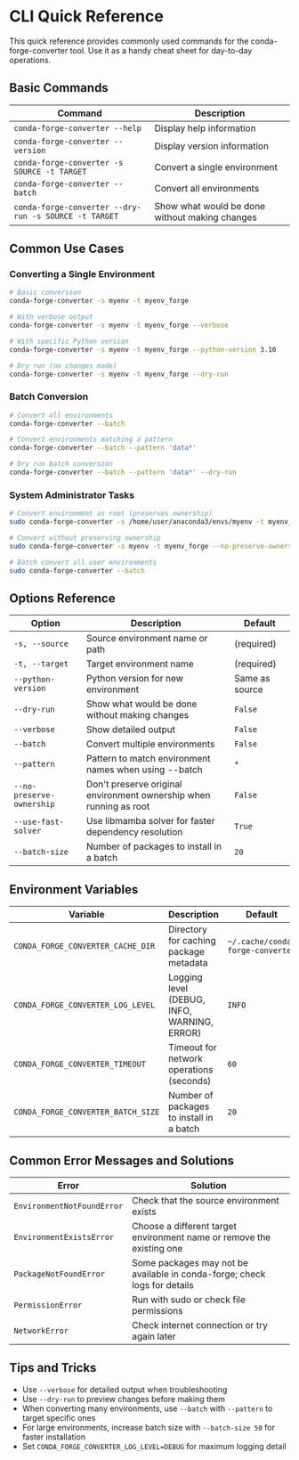 # CLI Quick Reference

This quick reference provides commonly used commands for the conda-forge-converter tool. Use it as a handy cheat sheet for day-to-day operations.

## Basic Commands

| Command | Description |
| ----------------------------------------------------- | ---------------------------------------------- |
| `conda-forge-converter --help` | Display help information |
| `conda-forge-converter --version` | Display version information |
| `conda-forge-converter -s SOURCE -t TARGET` | Convert a single environment |
| `conda-forge-converter --batch` | Convert all environments |
| `conda-forge-converter --dry-run -s SOURCE -t TARGET` | Show what would be done without making changes |

## Common Use Cases

### Converting a Single Environment

```bash
# Basic conversion
conda-forge-converter -s myenv -t myenv_forge

# With verbose output
conda-forge-converter -s myenv -t myenv_forge --verbose

# With specific Python version
conda-forge-converter -s myenv -t myenv_forge --python-version 3.10

# Dry run (no changes made)
conda-forge-converter -s myenv -t myenv_forge --dry-run
```

### Batch Conversion

```bash
# Convert all environments
conda-forge-converter --batch

# Convert environments matching a pattern
conda-forge-converter --batch --pattern 'data*'

# Dry run batch conversion
conda-forge-converter --batch --pattern 'data*' --dry-run
```

### System Administrator Tasks

```bash
# Convert environment as root (preserves ownership)
sudo conda-forge-converter -s /home/user/anaconda3/envs/myenv -t myenv_forge

# Convert without preserving ownership
sudo conda-forge-converter -s myenv -t myenv_forge --no-preserve-ownership

# Batch convert all user environments
sudo conda-forge-converter --batch
```

## Options Reference

| Option | Description | Default |
| ------------------------- | ------------------------------------------------------------------ | -------------- |
| `-s, --source` | Source environment name or path | (required) |
| `-t, --target` | Target environment name | (required) |
| `--python-version` | Python version for new environment | Same as source |
| `--dry-run` | Show what would be done without making changes | `False` |
| `--verbose` | Show detailed output | `False` |
| `--batch` | Convert multiple environments | `False` |
| `--pattern` | Pattern to match environment names when using --batch | `*` |
| `--no-preserve-ownership` | Don't preserve original environment ownership when running as root | `False` |
| `--use-fast-solver` | Use libmamba solver for faster dependency resolution | `True` |
| `--batch-size` | Number of packages to install in a batch | `20` |

## Environment Variables

| Variable | Description | Default |
| ---------------------------------- | ------------------------------------------- | -------------------------------- |
| `CONDA_FORGE_CONVERTER_CACHE_DIR` | Directory for caching package metadata | `~/.cache/conda-forge-converter` |
| `CONDA_FORGE_CONVERTER_LOG_LEVEL` | Logging level (DEBUG, INFO, WARNING, ERROR) | `INFO` |
| `CONDA_FORGE_CONVERTER_TIMEOUT` | Timeout for network operations (seconds) | `60` |
| `CONDA_FORGE_CONVERTER_BATCH_SIZE` | Number of packages to install in a batch | `20` |

## Common Error Messages and Solutions

| Error | Solution |
| -------------------------- | ------------------------------------------------------------------------- |
| `EnvironmentNotFoundError` | Check that the source environment exists |
| `EnvironmentExistsError` | Choose a different target environment name or remove the existing one |
| `PackageNotFoundError` | Some packages may not be available in conda-forge; check logs for details |
| `PermissionError` | Run with sudo or check file permissions |
| `NetworkError` | Check internet connection or try again later |

## Tips and Tricks

- Use `--verbose` for detailed output when troubleshooting
- Use `--dry-run` to preview changes before making them
- When converting many environments, use `--batch` with `--pattern` to target specific ones
- For large environments, increase batch size with `--batch-size 50` for faster installation
- Set `CONDA_FORGE_CONVERTER_LOG_LEVEL=DEBUG` for maximum logging detail
